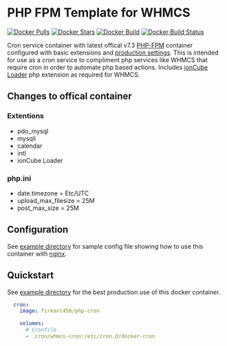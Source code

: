 # PHP FPM Template for WHMCS

[![Docker Pulls](https://img.shields.io/docker/pulls/fireant456/php-cron.svg)](https://hub.docker.com/r/fireant456/php-cron/)
[![Docker Stars](https://img.shields.io/docker/stars/fireant456/php-cron.svg)](https://hub.docker.com/r/fireant456/php-cron/)
[![Docker Build](https://img.shields.io/docker/cloud/automated/fireant456/php-cron)](https://hub.docker.com/r/fireant456/php-cron/)
[![Docker Build Status](https://img.shields.io/docker/cloud/build/fireant456/php-cron)](https://hub.docker.com/r/fireant456/php-cron/)

Cron service container with latest offical v7.3 [PHP-FPM](https://hub.docker.com/_/php/) container configured with basic extensions and [production settings](https://github.com/php/php-src/blob/master/php.ini-production). This is intended for use as a cron service to compliment php services like WHMCS that require cron in order to automate php based actions. Includes [ionCube Loader](https://www.ioncube.com/loaders.php) php extension as required for WHMCS.

## Changes to offical container

### Extentions

- pdo_mysql
- mysqli
- calendar
- intl
- ionCube Loader

### php.ini

- date.timezone = Etc/UTC
- upload_max_filesize = 25M
- post_max_size = 25M

## Configuration

See [example directory](https://github.com/Fireant456/docker-PHP-Cron/tree/master/example) for sample config file showing how to use this container with [nginx](https://hub.docker.com/_/nginx/).

## Quickstart

See [example directory](https://github.com/Fireant456/docker-PHP-Cron/tree/master/example) for the best production use of this docker container.

```yml
  cron:
    image: fireant456/php-cron

    volumes:
      # Cronfile
      - .cron/whmcs-cron:/etc/cron.d/docker-cron
```
